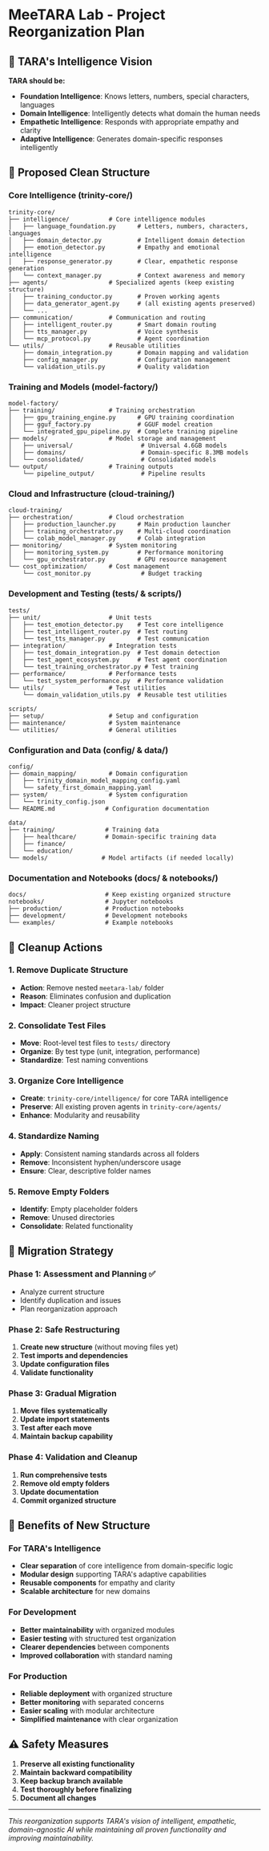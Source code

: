 # MeeTARA Lab - Project Reorganization Plan

## 🎯 TARA's Intelligence Vision

**TARA should be:**
- **Foundation Intelligence**: Knows letters, numbers, special characters, languages
- **Domain Intelligence**: Intelligently detects what domain the human needs
- **Empathetic Intelligence**: Responds with appropriate empathy and clarity
- **Adaptive Intelligence**: Generates domain-specific responses intelligently

## 📁 Proposed Clean Structure

### Core Intelligence (trinity-core/)
```
trinity-core/
├── intelligence/           # Core intelligence modules
│   ├── language_foundation.py      # Letters, numbers, characters, languages
│   ├── domain_detector.py          # Intelligent domain detection
│   ├── emotion_detector.py         # Empathy and emotional intelligence
│   ├── response_generator.py       # Clear, empathetic response generation
│   └── context_manager.py          # Context awareness and memory
├── agents/                 # Specialized agents (keep existing structure)
│   ├── training_conductor.py       # Proven working agents
│   ├── data_generator_agent.py     # (all existing agents preserved)
│   └── ...
├── communication/          # Communication and routing
│   ├── intelligent_router.py       # Smart domain routing
│   ├── tts_manager.py              # Voice synthesis
│   └── mcp_protocol.py             # Agent coordination
└── utils/                  # Reusable utilities
    ├── domain_integration.py       # Domain mapping and validation
    ├── config_manager.py           # Configuration management
    └── validation_utils.py         # Quality validation
```

### Training and Models (model-factory/)
```
model-factory/
├── training/               # Training orchestration
│   ├── gpu_training_engine.py      # GPU training coordination
│   ├── gguf_factory.py             # GGUF model creation
│   └── integrated_gpu_pipeline.py  # Complete training pipeline
├── models/                 # Model storage and management
│   ├── universal/                   # Universal 4.6GB models
│   ├── domains/                     # Domain-specific 8.3MB models
│   └── consolidated/                # Consolidated models
└── output/                 # Training outputs
    └── pipeline_output/             # Pipeline results
```

### Cloud and Infrastructure (cloud-training/)
```
cloud-training/
├── orchestration/          # Cloud orchestration
│   ├── production_launcher.py      # Main production launcher
│   ├── training_orchestrator.py    # Multi-cloud coordination
│   └── colab_model_manager.py      # Colab integration
├── monitoring/             # System monitoring
│   ├── monitoring_system.py        # Performance monitoring
│   └── gpu_orchestrator.py         # GPU resource management
└── cost_optimization/      # Cost management
    └── cost_monitor.py              # Budget tracking
```

### Development and Testing (tests/ & scripts/)
```
tests/
├── unit/                   # Unit tests
│   ├── test_emotion_detector.py    # Test core intelligence
│   ├── test_intelligent_router.py  # Test routing
│   └── test_tts_manager.py         # Test communication
├── integration/            # Integration tests
│   ├── test_domain_integration.py  # Test domain detection
│   ├── test_agent_ecosystem.py     # Test agent coordination
│   └── test_training_orchestrator.py # Test training
├── performance/            # Performance tests
│   └── test_system_performance.py  # Performance validation
└── utils/                  # Test utilities
    └── domain_validation_utils.py  # Reusable test utilities

scripts/
├── setup/                  # Setup and configuration
├── maintenance/            # System maintenance
└── utilities/              # General utilities
```

### Configuration and Data (config/ & data/)
```
config/
├── domain_mapping/         # Domain configuration
│   ├── trinity_domain_model_mapping_config.yaml
│   └── safety_first_domain_mapping.yaml
├── system/                 # System configuration
│   └── trinity_config.json
└── README.md              # Configuration documentation

data/
├── training/              # Training data
│   ├── healthcare/        # Domain-specific training data
│   ├── finance/
│   └── education/
└── models/               # Model artifacts (if needed locally)
```

### Documentation and Notebooks (docs/ & notebooks/)
```
docs/                      # Keep existing organized structure
notebooks/                 # Jupyter notebooks
├── production/            # Production notebooks
├── development/           # Development notebooks
└── examples/              # Example notebooks
```

## 🧹 Cleanup Actions

### 1. Remove Duplicate Structure
- **Action**: Remove nested `meetara-lab/` folder
- **Reason**: Eliminates confusion and duplication
- **Impact**: Cleaner project structure

### 2. Consolidate Test Files
- **Move**: Root-level test files to `tests/` directory
- **Organize**: By test type (unit, integration, performance)
- **Standardize**: Test naming conventions

### 3. Organize Core Intelligence
- **Create**: `trinity-core/intelligence/` for core TARA intelligence
- **Preserve**: All existing proven agents in `trinity-core/agents/`
- **Enhance**: Modularity and reusability

### 4. Standardize Naming
- **Apply**: Consistent naming standards across all folders
- **Remove**: Inconsistent hyphen/underscore usage
- **Ensure**: Clear, descriptive folder names

### 5. Remove Empty Folders
- **Identify**: Empty placeholder folders
- **Remove**: Unused directories
- **Consolidate**: Related functionality

## 🔄 Migration Strategy

### Phase 1: Assessment and Planning ✅
- Analyze current structure
- Identify duplication and issues
- Plan reorganization approach

### Phase 2: Safe Restructuring
1. **Create new structure** (without moving files yet)
2. **Test imports and dependencies**
3. **Update configuration files**
4. **Validate functionality**

### Phase 3: Gradual Migration
1. **Move files systematically**
2. **Update import statements**
3. **Test after each move**
4. **Maintain backup capability**

### Phase 4: Validation and Cleanup
1. **Run comprehensive tests**
2. **Remove old empty folders**
3. **Update documentation**
4. **Commit organized structure**

## 🎯 Benefits of New Structure

### For TARA's Intelligence
- **Clear separation** of core intelligence from domain-specific logic
- **Modular design** supporting TARA's adaptive capabilities
- **Reusable components** for empathy and clarity
- **Scalable architecture** for new domains

### For Development
- **Better maintainability** with organized modules
- **Easier testing** with structured test organization
- **Clearer dependencies** between components
- **Improved collaboration** with standard naming

### For Production
- **Reliable deployment** with organized structure
- **Better monitoring** with separated concerns
- **Easier scaling** with modular architecture
- **Simplified maintenance** with clear organization

## ⚠️ Safety Measures

1. **Preserve all existing functionality**
2. **Maintain backward compatibility**
3. **Keep backup branch available**
4. **Test thoroughly before finalizing**
5. **Document all changes**

---

*This reorganization supports TARA's vision of intelligent, empathetic, domain-agnostic AI while maintaining all proven functionality and improving maintainability.* 